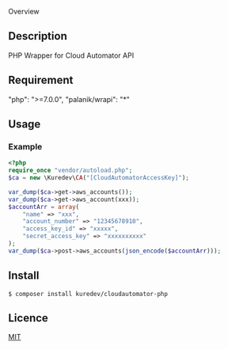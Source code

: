 Overview

## Description
PHP Wrapper for Cloud Automator API

## Requirement
"php": ">=7.0.0",
"palanik/wrapi": "*"

## Usage
### Example

```php
<?php
require_once "vendor/autoload.php";
$ca = new \Kuredev\CA("[CloudAutomatorAccessKey]");

var_dump($ca->get->aws_accounts());
var_dump($ca->get->aws_account(xxx));
$accountArr = array(
    "name" => "xxx",
    "account_number" => "12345678910",
    "access_key_id" => "xxxxx",
    "secret_access_key" => "xxxxxxxxxx"
);
var_dump($ca->post->aws_accounts(json_encode($accountArr)));
```
    
## Install

```
$ composer install kuredev/cloudautomator-php
```

## Licence

[MIT](https://github.com/tcnksm/tool/blob/master/LICENCE)

